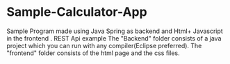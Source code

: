 # Sample-Calculator-App
Sample Program made using Java Spring as backend and Html+ Javascript in the frontend . REST Api example
The "Backend" folder consists of a java project which you can run with any compiler(Eclipse preferred).
The "frontend" folder consists  of the html page and the css files.
